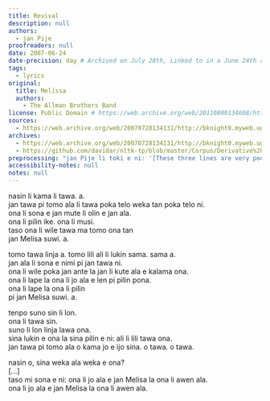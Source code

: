 ```yaml
---
title: Revival
description: null
authors:
  - jan Pije
proofreaders: null
date: 2007-06-24
date-precision: day # Archived on July 28th, Linked to in a June 24th archive which lacked the link on June 22th.
tags: 
  - lyrics
original:
  title: Melissa
  authors:
    - The Allman Brothers Band
license: Public Domain # https://web.archive.org/web/20110809134608/http://bknight0.myweb.uga.edu/toki/copyright.html
sources:
  - https://web.archive.org/web/20070728134131/http://bknight0.myweb.uga.edu/toki/text/allman.html#Melissa
archives:
  - https://web.archive.org/web/20070728134131/http://bknight0.myweb.uga.edu/toki/text/allman.html#Melissa
  - https://github.com/davidar/nltk-tp/blob/master/Corpus/Derivative%20Works%20of%20(C)/jan%20Pije/Allman_Melissa.txt
preprocessing: "jan Pije li toki e ni: '[These three lines are very poetic. Out of respect for the songwriter, I have chosen not to translate these lines because doing so would require an excessive manipulation of the songwriter's words.]'. mi lili e ni tawa '[...]'. mi poki tu tu e toki. mi weka e toki Inli tan."
accessibility-notes: null
notes: null
---
```

nasin li kama li tawa. a.  
jan tawa pi tomo ala li tawa poka telo weka tan poka telo ni.  
ona li sona e jan mute li olin e jan ala.  
ona li pilin ike. ona li musi.  
taso ona li wile tawa ma tomo ona tan  
jan Melisa suwi. a.

tomo tawa linja a. tomo lili ali li lukin sama. sama a.  
jan ala li sona e nimi pi jan tawa ni.  
ona li wile poka jan ante la jan li kute ala e kalama ona.  
ona li lape la ona li jo ala e len pi pilin pona.  
ona li lape la ona li pilin  
pi jan Melisa suwi. a.

tenpo suno sin li lon.  
ona li tawa sin.  
suno li lon linja lawa ona.  
sina lukin e ona la sina pilin e ni: ali li lili tawa ona.  
jan tawa pi tomo ala o kama jo e ijo sina. o tawa. o tawa.  

nasin o, sina weka ala weka e ona?  
[...]  
taso mi sona e ni: ona li jo ala e jan Melisa la ona li awen ala.  
ona li jo ala e jan Melisa la ona li awen ala.
